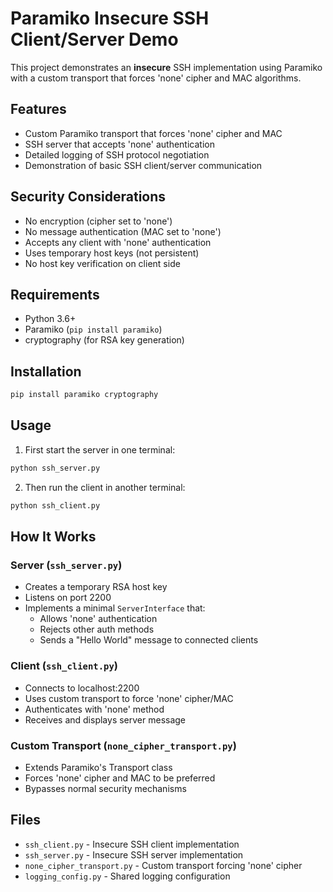 # Paramiko Insecure SSH Client/Server Demo

This project demonstrates an **insecure** SSH implementation using Paramiko with a custom transport that forces 'none' cipher and MAC algorithms. 

## Features

- Custom Paramiko transport that forces 'none' cipher and MAC
- SSH server that accepts 'none' authentication
- Detailed logging of SSH protocol negotiation
- Demonstration of basic SSH client/server communication

## Security Considerations

- No encryption (cipher set to 'none')
- No message authentication (MAC set to 'none')
- Accepts any client with 'none' authentication
- Uses temporary host keys (not persistent)
- No host key verification on client side

## Requirements

- Python 3.6+
- Paramiko (`pip install paramiko`)
- cryptography (for RSA key generation)

## Installation

```bash
pip install paramiko cryptography
```

## Usage

1. First start the server in one terminal:
```bash
python ssh_server.py
```

2. Then run the client in another terminal:
```bash
python ssh_client.py
```

## How It Works

### Server (`ssh_server.py`)
- Creates a temporary RSA host key
- Listens on port 2200
- Implements a minimal `ServerInterface` that:
  - Allows 'none' authentication
  - Rejects other auth methods
  - Sends a "Hello World" message to connected clients

### Client (`ssh_client.py`)
- Connects to localhost:2200
- Uses custom transport to force 'none' cipher/MAC
- Authenticates with 'none' method
- Receives and displays server message

### Custom Transport (`none_cipher_transport.py`)
- Extends Paramiko's Transport class
- Forces 'none' cipher and MAC to be preferred
- Bypasses normal security mechanisms

## Files

- `ssh_client.py` - Insecure SSH client implementation
- `ssh_server.py` - Insecure SSH server implementation  
- `none_cipher_transport.py` - Custom transport forcing 'none' cipher
- `logging_config.py` - Shared logging configuration


